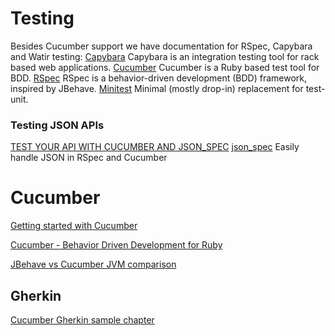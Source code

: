# Testing 

Besides Cucumber support we have documentation for RSpec, Capybara and Watir testing: 
[Capybara]() Capybara is an integration testing tool for rack based web applications.
[Cucumber]() Cucumber is a Ruby based test tool for BDD.
[RSpec]() RSpec is a behavior-driven development (BDD) framework, inspired by JBehave.
[Minitest]() Minimal (mostly drop-in) replacement for test-unit.

### Testing JSON APIs

[TEST YOUR API WITH CUCUMBER AND JSON_SPEC](http://collectiveidea.com/blog/archives/2011/07/12/test-your-api-with-cucumber-and-json_spec/)
[json_spec](https://github.com/collectiveidea/json_spec) Easily handle JSON in RSpec and Cucumber

# Cucumber

[Getting started with Cucumber](https://cucumber.io/docs)

[Cucumber - Behavior Driven Development for Ruby](http://www.methodsandtools.com/tools/cucumber.php)

[JBehave vs Cucumber JVM comparison](http://mkolisnyk.blogspot.in/2013/03/jbehave-vs-cucumber-jvm-comparison.html)

## Gherkin

[Cucumber Gherkin sample chapter](https://media.pragprog.com/titles/hwcuc/gherkin.pdf)
